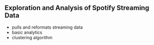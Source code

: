 ## Exploration and Analysis of Spotify Streaming Data
- pulls and reformats streaming data
- basic analytics
- clustering algorithm
